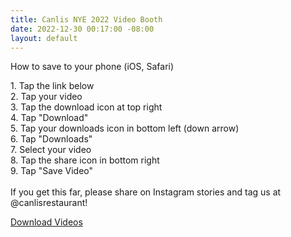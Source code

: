 ```yaml
---
title: Canlis NYE 2022 Video Booth
date: 2022-12-30 00:17:00 -08:00
layout: default
---
```


<p class="Caption">How to save to your phone (iOS, Safari)</p>

<p class="mb0 pb0">
1. Tap the link below<br>
2. Tap your video<br>
3. Tap the download icon at top right<br>
4. Tap "Download"<br>
5. Tap your downloads icon in bottom left (down arrow)<br>
6. Tap "Downloads"<br>
7. Select your video<br>
8. Tap the share icon in bottom right<br>
9. Tap "Save Video"<br>
<br>
If you get this far, please share on Instagram stories and tag us at @canlisrestaurant!

</p>
<p class="mt3 mb2 pb0"><a class="Button NoLine Caption" href="https://drive.google.com/drive/u/0/mobile/folders/1eL69CrsuZdAYt0OC05h7NWYiuBxH_awa?usp=sharing&sort=15&direction=d
https://drive.google.com/drive/u/0/mobile/folders/1eL69CrsuZdAYt0OC05h7NWYiuBxH_awa?usp=sharing&sort=15&direction=d" target="_blank">Download Videos</a></p>
